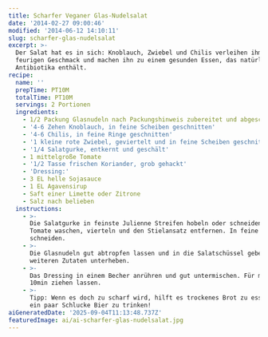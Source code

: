 ```yaml
---
title: Scharfer Veganer Glas-Nudelsalat
date: '2014-02-27 09:00:46'
modified: '2014-06-12 14:10:11'
slug: scharfer-glas-nudelsalat
excerpt: >-
  Der Salat hat es in sich: Knoblauch, Zwiebel und Chilis verleihen ihm den
  feurigen Geschmack und machen ihn zu einem gesunden Essen, das natürliche
  Antibiotika enthält.
recipe:
  name: ''
  prepTime: PT10M
  totalTime: PT10M
  servings: 2 Portionen
  ingredients:
    - 1/2 Packung Glasnudeln nach Packungshinweis zubereitet und abgeschreckt
    - '4-6 Zehen Knoblauch, in feine Scheiben geschnitten'
    - '4-6 Chilis, in feine Ringe geschnitten'
    - '1 kleine rote Zwiebel, geviertelt und in feine Scheiben geschnitten'
    - '1/4 Salatgurke, entkernt und geschält'
    - 1 mittelgroße Tomate
    - '1/2 Tasse frischen Koriander, grob gehackt'
    - 'Dressing:'
    - 3 EL helle Sojasauce
    - 1 EL Agavensirup
    - Saft einer Limette oder Zitrone
    - Salz nach belieben
  instructions:
    - >-
      Die Salatgurke in feinste Julienne Streifen hobeln oder schneiden. Die
      Tomate waschen, vierteln und den Stielansatz entfernen. In feine Scheiben
      schneiden.
    - >-
      Die Glasnudeln gut abtropfen lassen und in die Salatschüssel geben. Alle
      weiteren Zutaten unterheben.
    - >-
      Das Dressing in einem Becher anrühren und gut untermischen. Für mindestens
      10min ziehen lassen.
    - >-
      Tipp: Wenn es doch zu scharf wird, hilft es trockenes Brot zu essen oder
      ein paar Schlucke Bier zu trinken!
aiGeneratedDate: '2025-09-04T11:13:48.737Z'
featuredImage: ai/ai-scharfer-glas-nudelsalat.jpg
---
```


